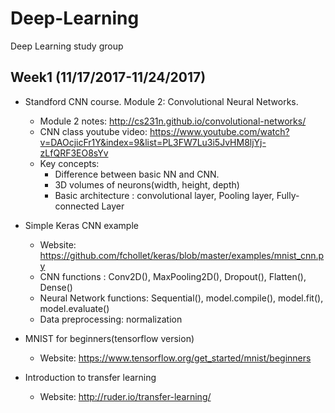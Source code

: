 # Deep-Learning
 Deep Learning study group

## Week1 (11/17/2017-11/24/2017)
- Standford CNN course. Module 2: Convolutional Neural Networks. 
	- Module 2 notes: http://cs231n.github.io/convolutional-networks/
	- CNN class youtube video: https://www.youtube.com/watch?v=DAOcjicFr1Y&index=9&list=PL3FW7Lu3i5JvHM8ljYj-zLfQRF3EO8sYv
	- Key concepts: 
		- Difference between basic NN and CNN. 
		- 3D volumes of neurons(width, height, depth)
		- Basic architecture : convolutional layer, Pooling layer, Fully-connected Layer

- Simple Keras CNN example 
	- Website: https://github.com/fchollet/keras/blob/master/examples/mnist_cnn.py
	- CNN functions : Conv2D(), MaxPooling2D(), Dropout(), Flatten(), Dense() 
	- Neural Network functions:  Sequential(), model.compile(), model.fit(), model.evaluate()
	- Data preprocessing: normalization

- MNIST for beginners(tensorflow version)
	- Website: https://www.tensorflow.org/get_started/mnist/beginners
- Introduction to transfer learning
	- Website: http://ruder.io/transfer-learning/